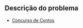 ## Descrição do problema
   * [Concurso de Contos](https://www.urionlinejudge.com.br/judge/pt/problems/view/1222)
